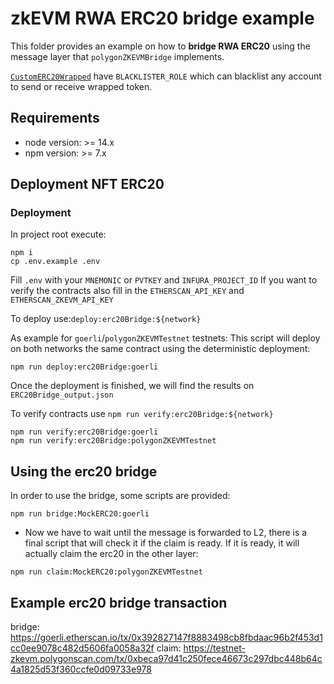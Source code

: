 # zkEVM RWA ERC20 bridge example

This folder provides an example on how to **bridge RWA ERC20** using the message layer that `polygonZKEVMBridge` implements.

[`CustomERC20Wrapped`](./contracts/mocks/CustomERC20Wrapped.sol) have `BLACKLISTER_ROLE` which can blacklist any account to send or receive wrapped token.

## Requirements

- node version: >= 14.x
- npm version: >= 7.x

## Deployment NFT ERC20

### Deployment

In project root execute:

```
npm i
cp .env.example .env
```

Fill `.env` with your `MNEMONIC` or `PVTKEY` and `INFURA_PROJECT_ID`
If you want to verify the contracts also fill in the `ETHERSCAN_API_KEY` and `ETHERSCAN_ZKEVM_API_KEY`

To deploy use:`deploy:erc20Bridge:${network}`

As example for `goerli`/`polygonZKEVMTestnet` testnets:
This script will deploy on both networks the same contract using the deterministic deployment:

```
npm run deploy:erc20Bridge:goerli
```

Once the deployment is finished, we will find the results on `ERC20Bridge_output.json`

To verify contracts use `npm run verify:erc20Bridge:${network}`

```
npm run verify:erc20Bridge:goerli
npm run verify:erc20Bridge:polygonZKEVMTestnet
```

## Using the erc20 bridge

In order to use the bridge, some scripts are provided:

```
npm run bridge:MockERC20:goerli
```

- Now we have to wait until the message is forwarded to L2, there is a final script that will check it if the claim is ready. If it is ready, it will actually claim the erc20 in the other layer:

```
npm run claim:MockERC20:polygonZKEVMTestnet
```

## Example erc20 bridge transaction

bridge: https://goerli.etherscan.io/tx/0x392827147f8883498cb8fbdaac96b2f453d1cc0ee9078c482d5606fa0058a32f
claim: https://testnet-zkevm.polygonscan.com/tx/0xbeca97d41c250fece46673c297dbc448b64c4a1825d53f360ccfe0d09733e978

